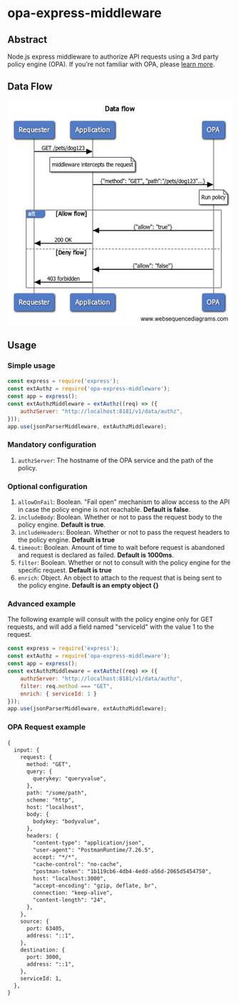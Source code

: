 
# opa-express-middleware
## Abstract
Node.js express middleware to authorize API requests using a 3rd party policy engine (OPA).
If you're not familiar with OPA, please [learn more](https://www.openpolicyagent.org/).

## Data Flow
![enter image description here](https://github.com/build-security/opa-express-middleware/blob/main/Data%20flow.png)

## Usage
### Simple usage
```js
const express = require('express');
const extAuthz = require('opa-express-middleware');
const app = express();
const extAuthzMiddleware = extAuthz((req) => ({
    authzServer: "http://localhost:8181/v1/data/authz",
}));
app.use(jsonParserMiddleware, extAuthzMiddleware);
```
### Mandatory configuration

 1. `authzServer`: The hostname of the OPA service and the path of the policy.

### Optional configuration
 1. `allowOnFail`: Boolean. "Fail open" mechanism to allow access to the API in case the policy engine is not reachable. **Default is false**.
 2. `includeBody`: Boolean. Whether or not to pass the request body to the policy engine. **Default is true**.
 3. `includeHeaders`: Boolean. Whether or not to pass the request headers to the policy engine. **Default is true**
 4. `timeout`: Boolean. Amount of time to wait before request is abandoned and request is declared as failed. **Default is 1000ms**.
 5. `filter`: Boolean. Whether or not to consult with the policy engine for the specific request. **Default is true**
 6. `enrich`: Object. An object to attach to the request that is being sent to the policy engine. **Default is an empty object {}**

### Advanced example
The following example will consult with the policy engine only for GET requests, and will add a field named "serviceId" with the value 1 to the request.
```js
const express = require('express');
const extAuthz = require('opa-express-middleware');
const app = express();
const extAuthzMiddleware = extAuthz((req) => ({
    authzServer: "http://localhost:8181/v1/data/authz",
    filter: req.method === "GET",
    enrich: { serviceId: 1 }
}));
app.use(jsonParserMiddleware, extAuthzMiddleware);
```

### OPA Request example
```
{
  input: {
    request: {
      method: "GET",
      query: {
        querykey: "queryvalue",
      },
      path: "/some/path",
      scheme: "http",
      host: "localhost",
      body: {
        bodykey: "bodyvalue",
      },
      headers: {
        "content-type": "application/json",
        "user-agent": "PostmanRuntime/7.26.5",
        accept: "*/*",
        "cache-control": "no-cache",
        "postman-token": "1b119cb6-4db4-4edd-a56d-2065d5454750",
        host: "localhost:3000",
        "accept-encoding": "gzip, deflate, br",
        connection: "keep-alive",
        "content-length": "24",
      },
    },
    source: {
      port: 63405,
      address: "::1",
    },
    destination: {
      port: 3000,
      address: "::1",
    },
    serviceId: 1,
  },
}
```

